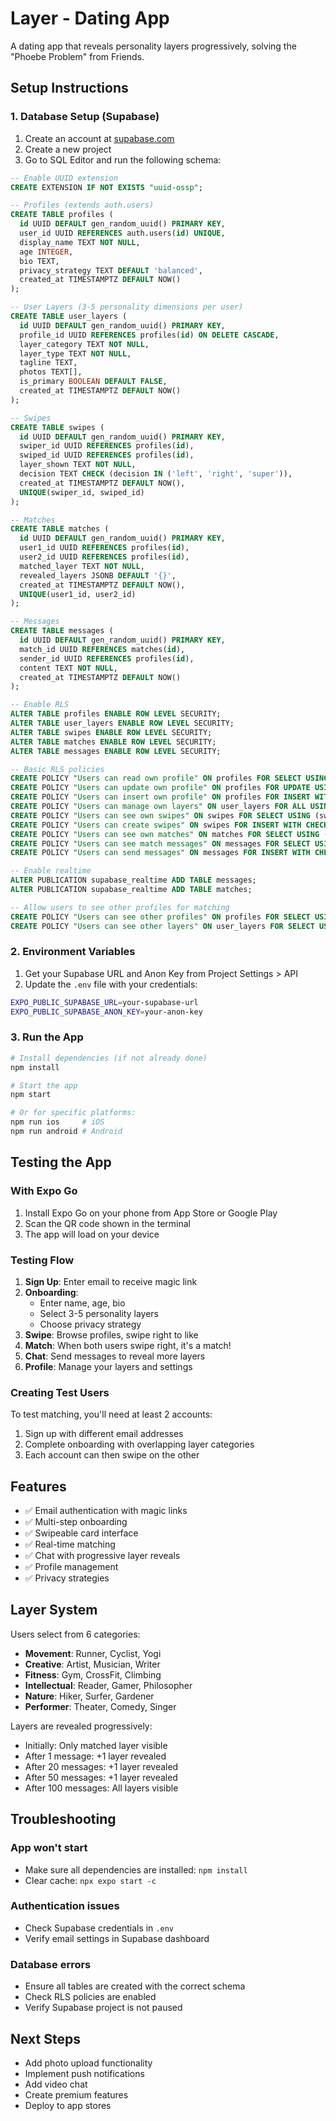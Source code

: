 # Layer - Dating App

A dating app that reveals personality layers progressively, solving the "Phoebe Problem" from Friends.

## Setup Instructions

### 1. Database Setup (Supabase)

1. Create an account at [supabase.com](https://supabase.com)
2. Create a new project
3. Go to SQL Editor and run the following schema:

```sql
-- Enable UUID extension
CREATE EXTENSION IF NOT EXISTS "uuid-ossp";

-- Profiles (extends auth.users)
CREATE TABLE profiles (
  id UUID DEFAULT gen_random_uuid() PRIMARY KEY,
  user_id UUID REFERENCES auth.users(id) UNIQUE,
  display_name TEXT NOT NULL,
  age INTEGER,
  bio TEXT,
  privacy_strategy TEXT DEFAULT 'balanced',
  created_at TIMESTAMPTZ DEFAULT NOW()
);

-- User Layers (3-5 personality dimensions per user)
CREATE TABLE user_layers (
  id UUID DEFAULT gen_random_uuid() PRIMARY KEY,
  profile_id UUID REFERENCES profiles(id) ON DELETE CASCADE,
  layer_category TEXT NOT NULL,
  layer_type TEXT NOT NULL,
  tagline TEXT,
  photos TEXT[],
  is_primary BOOLEAN DEFAULT FALSE,
  created_at TIMESTAMPTZ DEFAULT NOW()
);

-- Swipes
CREATE TABLE swipes (
  id UUID DEFAULT gen_random_uuid() PRIMARY KEY,
  swiper_id UUID REFERENCES profiles(id),
  swiped_id UUID REFERENCES profiles(id),
  layer_shown TEXT NOT NULL,
  decision TEXT CHECK (decision IN ('left', 'right', 'super')),
  created_at TIMESTAMPTZ DEFAULT NOW(),
  UNIQUE(swiper_id, swiped_id)
);

-- Matches
CREATE TABLE matches (
  id UUID DEFAULT gen_random_uuid() PRIMARY KEY,
  user1_id UUID REFERENCES profiles(id),
  user2_id UUID REFERENCES profiles(id),
  matched_layer TEXT NOT NULL,
  revealed_layers JSONB DEFAULT '{}',
  created_at TIMESTAMPTZ DEFAULT NOW(),
  UNIQUE(user1_id, user2_id)
);

-- Messages
CREATE TABLE messages (
  id UUID DEFAULT gen_random_uuid() PRIMARY KEY,
  match_id UUID REFERENCES matches(id),
  sender_id UUID REFERENCES profiles(id),
  content TEXT NOT NULL,
  created_at TIMESTAMPTZ DEFAULT NOW()
);

-- Enable RLS
ALTER TABLE profiles ENABLE ROW LEVEL SECURITY;
ALTER TABLE user_layers ENABLE ROW LEVEL SECURITY;
ALTER TABLE swipes ENABLE ROW LEVEL SECURITY;
ALTER TABLE matches ENABLE ROW LEVEL SECURITY;
ALTER TABLE messages ENABLE ROW LEVEL SECURITY;

-- Basic RLS policies
CREATE POLICY "Users can read own profile" ON profiles FOR SELECT USING (auth.uid() = user_id);
CREATE POLICY "Users can update own profile" ON profiles FOR UPDATE USING (auth.uid() = user_id);
CREATE POLICY "Users can insert own profile" ON profiles FOR INSERT WITH CHECK (auth.uid() = user_id);
CREATE POLICY "Users can manage own layers" ON user_layers FOR ALL USING (profile_id IN (SELECT id FROM profiles WHERE user_id = auth.uid()));
CREATE POLICY "Users can see own swipes" ON swipes FOR SELECT USING (swiper_id IN (SELECT id FROM profiles WHERE user_id = auth.uid()));
CREATE POLICY "Users can create swipes" ON swipes FOR INSERT WITH CHECK (swiper_id IN (SELECT id FROM profiles WHERE user_id = auth.uid()));
CREATE POLICY "Users can see own matches" ON matches FOR SELECT USING (user1_id IN (SELECT id FROM profiles WHERE user_id = auth.uid()) OR user2_id IN (SELECT id FROM profiles WHERE user_id = auth.uid()));
CREATE POLICY "Users can see match messages" ON messages FOR SELECT USING (match_id IN (SELECT id FROM matches WHERE user1_id IN (SELECT id FROM profiles WHERE user_id = auth.uid()) OR user2_id IN (SELECT id FROM profiles WHERE user_id = auth.uid())));
CREATE POLICY "Users can send messages" ON messages FOR INSERT WITH CHECK (sender_id IN (SELECT id FROM profiles WHERE user_id = auth.uid()));

-- Enable realtime
ALTER PUBLICATION supabase_realtime ADD TABLE messages;
ALTER PUBLICATION supabase_realtime ADD TABLE matches;

-- Allow users to see other profiles for matching
CREATE POLICY "Users can see other profiles" ON profiles FOR SELECT USING (true);
CREATE POLICY "Users can see other layers" ON user_layers FOR SELECT USING (true);
```

### 2. Environment Variables

1. Get your Supabase URL and Anon Key from Project Settings > API
2. Update the `.env` file with your credentials:

```bash
EXPO_PUBLIC_SUPABASE_URL=your-supabase-url
EXPO_PUBLIC_SUPABASE_ANON_KEY=your-anon-key
```

### 3. Run the App

```bash
# Install dependencies (if not already done)
npm install

# Start the app
npm start

# Or for specific platforms:
npm run ios     # iOS
npm run android # Android
```

## Testing the App

### With Expo Go

1. Install Expo Go on your phone from App Store or Google Play
2. Scan the QR code shown in the terminal
3. The app will load on your device

### Testing Flow

1. **Sign Up**: Enter email to receive magic link
2. **Onboarding**: 
   - Enter name, age, bio
   - Select 3-5 personality layers
   - Choose privacy strategy
3. **Swipe**: Browse profiles, swipe right to like
4. **Match**: When both users swipe right, it's a match!
5. **Chat**: Send messages to reveal more layers
6. **Profile**: Manage your layers and settings

### Creating Test Users

To test matching, you'll need at least 2 accounts:
1. Sign up with different email addresses
2. Complete onboarding with overlapping layer categories
3. Each account can then swipe on the other

## Features

- ✅ Email authentication with magic links
- ✅ Multi-step onboarding
- ✅ Swipeable card interface
- ✅ Real-time matching
- ✅ Chat with progressive layer reveals
- ✅ Profile management
- ✅ Privacy strategies

## Layer System

Users select from 6 categories:
- **Movement**: Runner, Cyclist, Yogi
- **Creative**: Artist, Musician, Writer
- **Fitness**: Gym, CrossFit, Climbing
- **Intellectual**: Reader, Gamer, Philosopher
- **Nature**: Hiker, Surfer, Gardener
- **Performer**: Theater, Comedy, Singer

Layers are revealed progressively:
- Initially: Only matched layer visible
- After 1 message: +1 layer revealed
- After 20 messages: +1 layer revealed
- After 50 messages: +1 layer revealed
- After 100 messages: All layers visible

## Troubleshooting

### App won't start
- Make sure all dependencies are installed: `npm install`
- Clear cache: `npx expo start -c`

### Authentication issues
- Check Supabase credentials in `.env`
- Verify email settings in Supabase dashboard

### Database errors
- Ensure all tables are created with the correct schema
- Check RLS policies are enabled
- Verify Supabase project is not paused

## Next Steps

- Add photo upload functionality
- Implement push notifications
- Add video chat
- Create premium features
- Deploy to app stores